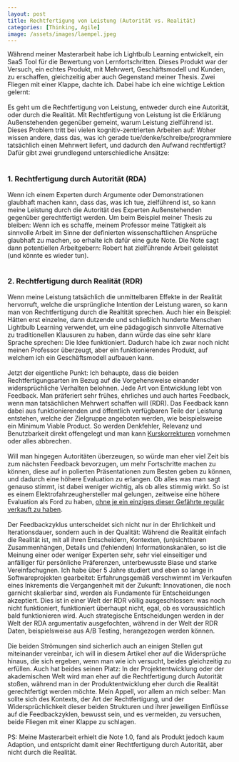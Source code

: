 ```yaml
---
layout: post
title: Rechtfertigung von Leistung (Autorität vs. Realität)
categories: [Thinking, Agile]
image: /assets/images/laempel.jpeg
---
```


Während meiner Masterarbeit habe ich Lightbulb Learning entwickelt, ein SaaS Tool für die Bewertung von Lernfortschritten. Dieses Produkt war der Versuch, ein echtes Produkt, mit Mehrwert, Geschäftsmodell und Kunden, zu erschaffen, gleichzeitig aber auch Gegenstand meiner Thesis. Zwei Fliegen mit einer Klappe, dachte ich. Dabei habe ich eine wichtige Lektion gelernt:
<br><br>
Es geht um die Rechtfertigung von Leistung, entweder durch eine Autorität, oder durch die Realität. Mit Rechtfertigung von Leistung ist die Erklärung Außenstehenden gegenüber gemeint, warum Leistung zielführend ist. Dieses Problem tritt bei vielen kognitiv-zentrierten Arbeiten auf: Woher wissen andere, dass das, was ich gerade tue/denke/schreibe/programmiere tatsächlich einen Mehrwert liefert, und dadurch den Aufwand rechtfertigt? Dafür gibt zwei grundlegend unterschiedliche Ansätze:
<br><br>
### 1. Rechtfertigung durch Autorität (RDA)
Wenn ich einem Experten durch Argumente oder Demonstrationen glaubhaft machen kann, dass das, was ich tue, zielführend ist, so kann meine Leistung durch die Autorität des Experten Außenstehenden gegenüber gerechtfertigt werden. Um beim Beispiel meiner Thesis zu bleiben: Wenn ich es schaffe, meinem Professor meine Tätigkeit als sinnvolle Arbeit im Sinne der definierten wissenschaftlichen Ansprüche glaubhaft zu machen, so erhalte ich dafür eine gute Note. Die Note sagt dann potentiellen Arbeitgebern: Robert hat zielführende Arbeit geleistet (und könnte es wieder tun).
<br><br>
### 2. Rechtfertigung durch Realität (RDR)
Wenn meine Leistung tatsächlich die unmittelbaren Effekte in der Realität hervorruft, welche die ursprüngliche Intention der Leistung waren, so kann man von Rechtfertigung durch die Realtität sprechen. Auch hier ein Beispiel: Hätten erst einzelne, dann dutzende und schließlich hunderte Menschen Lightbulb Learning verwendet, um eine pädagogisch sinnvolle Alternative zu traditionellen Klausuren zu haben, dann würde das eine sehr klare Sprache sprechen: Die Idee funktioniert. Dadurch habe ich zwar noch nicht meinen Professor überzeugt, aber ein funktionierendes Produkt, auf welchem ich ein Geschäftsmodell aufbauen kann.
<br><br>
Jetzt der eigentliche Punkt: Ich behaupte, dass die beiden Rechtfertigungsarten im Bezug auf die Vorgehensweise einander widersprüchliche Verhalten belohnen. Jede Art von Entwicklung lebt von Feedback. Man präferiert sehr frühes, ehrliches und auch hartes Feedback, wenn man tatsächlichen Mehrwert schaffen will (RDR). Das Feedback kann dabei aus funktionierenden und öffentlich verfügbaren Teile der Leistung entstehen, welche der Zielgruppe angeboten werden, wie beispielsweise ein Minimum Viable Product. So werden Denkfehler, Relevanz und Benutzbarkeit direkt offengelegt und man kann [Kurskorrekturen](https://digitaleneuordnung.de/blog/lean-startup-methode/) vornehmen oder alles abbrechen.
<br><br>
Will man hingegen Autoritäten überzeugen, so würde man eher viel Zeit bis zum nächsten Feedback bevorzugen, um mehr Fortschritte machen zu können, diese auf in polierten Präsentationen zum Besten geben zu können, und dadurch eine höhere Evaluation zu erlangen. Ob alles was man sagt genauso stimmt, ist dabei weniger wichtig, als ob alles stimmig wirkt. So ist es einem Elektrofahrzeughersteller mal gelungen, zeitweise eine höhere Evaluation als Ford zu haben, [ohne je ein einziges dieser Gefährte regulär verkauft zu haben](https://thenextweb.com/news/how-mysterious-ev-startup-nikola-overtook-ford-in-one-night-without-selling-a-single-car).
<br><br>
Der Feedbackzyklus unterscheidet sich nicht nur in der Ehrlichkeit und Iterationsdauer, sondern auch in der Qualität: Während die Realität einfach die Realität ist, mit all ihren Entscheidern, Kontexten, (un)sichtbaren Zusammenhängen, Details und (fehlenden) Informationskanälen, so ist die Meinung einer oder weniger Experten sehr, sehr viel einseitiger und anfälliger für persönliche Präferenzen, unterbewusste Biase und starke Vereinfachugnen. Ich habe über 5 Jahre studiert und eben so lange in Softwareprojekten gearbeitet: Erfahrungsgemäß verschwimmt im Verkaufen eines Inkrements die Vergangenheit mit der Zukunft: Innovationen, die noch garnicht skalierbar sind, werden als Fundamente für Entscheidungen akzeptiert. Dies ist in einer Welt der RDR völlig ausgeschlossen: was noch nicht funktioniert, funktioniert überhaupt nicht, egal, ob es voraussichtlich bald funktionieren wird. Auch strategische Entscheidungen werden in der Welt der RDA argumentativ ausgefochten, während in der Welt der RDR Daten, beispielsweise aus A/B Testing, herangezogen werden können.
<br><br>
Die beiden Strömungen sind sicherlich auch an einigen Stellen gut miteinander vereinbar, ich will in diesem Artikel eher auf die Widersprüche hinaus, die sich ergeben, wenn man wie ich versucht, beides gleichzeitig zu erfüllen. Auch hat beides seinen Platz: In der Projektentwicklung oder der akademischen Welt wird man eher auf die Rechtfertigung durch Autorität stoßen, während man in der Produktentwicklung eher durch die Realität gerechtfertigt werden möchte. Mein Appell, vor allem an mich selber: Man sollte sich des Kontexts, der Art der Rechtfertigung, und der Widersprüchlichkeit dieser beiden Strukturen und ihrer jeweiligen Einflüsse auf die Feedbackzyklen, bewusst sein, und es vermeiden, zu versuchen, beide Fliegen mit einer Klappe zu schlagen.
<br><br>
PS: Meine Masterarbeit erhielt die Note 1.0, fand als Produkt jedoch kaum Adaption, und entspricht damit einer Rechtfertigung durch Autorität, aber nicht durch die Realität.